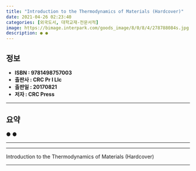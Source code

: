 ```yaml
---
title: "Introduction to the Thermodynamics of Materials (Hardcover)"
date: 2021-04-26 02:23:40
categories: [외국도서, 대학교재-전문서적]
image: https://bimage.interpark.com/goods_image/8/0/8/4/278788084s.jpg
description: ● ●
---
```


## **정보**

- **ISBN : 9781498757003**
- **출판사 : CRC Pr I Llc**
- **출판일 : 20170821**
- **저자 : CRC Press**

------



## **요약**

●  ●  

------



------


Introduction to the Thermodynamics of Materials (Hardcover) 

------


